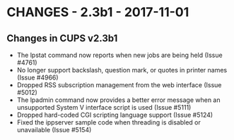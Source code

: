 CHANGES - 2.3b1 - 2017-11-01
============================


Changes in CUPS v2.3b1
----------------------

- The lpstat command now reports when new jobs are being held (Issue #4761)
- No longer support backslash, question mark, or quotes in printer names
  (Issue #4966)
- Dropped RSS subscription management from the web interface (Issue #5012)
- The lpadmin command now provides a better error message when an unsupported
  System V interface script is used (Issue #5111)
- Dropped hard-coded CGI scripting language support (Issue #5124)
- Fixed the ippserver sample code when threading is disabled or unavailable
  (Issue #5154)
